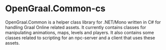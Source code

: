 OpenGraal.Common-cs
===================

OpenGraal.Common is a helper class library for .NET/Mono written in C# for handling Graal Online related assets. It currently contains classes for manipulating animations, maps, levels and players.
It also contains some classes related to scripting for an npc-server and a client that uses these assets.
